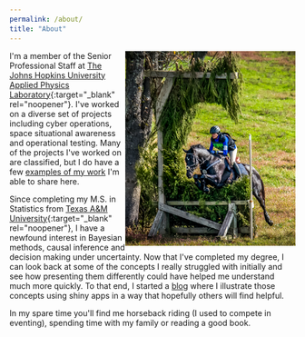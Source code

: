 ```yaml
---
permalink: /about/
title: "About"
---
```


<img src="/images/Comet_T3D.png" caption="Waredaca T3D 2015" width=300 align="right"> 

I'm a member of the Senior Professional Staff at [The Johns Hopkins University Applied Physics Laboratory](https://www.jhuapl.edu){:target="_blank" rel="noopener"}. I've worked on a diverse set of projects including cyber operations, space situational awareness and operational testing. Many of the projects I've worked on are classified, but I do have a few [examples of my work](https://melissa-wong.github.io/projects/) I'm able to share here.

Since completing my M.S. in Statistics from [Texas A&M University](https://stat.tamu.edu){:target="_blank" rel="noopener"}, I have a newfound interest in Bayesian methods, causal inference and decision making under uncertainty. Now that I've completed my degree, I can look back at some of the concepts I really struggled with initially and see how presenting them differently could have helped me understand much more quickly. To that end, I started a [blog](https://melissa-wong.github.io/blog/) where I illustrate those concepts using shiny apps in a way that hopefully others will find helpful.

In my spare time you'll find me horseback riding (I used to compete in eventing), spending time with my family or reading a good book.
